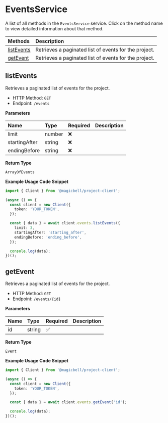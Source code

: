 # EventsService

A list of all methods in the `EventsService` service. Click on the method name to view detailed information about that method.

| Methods                   | Description                                           |
| :------------------------ | :---------------------------------------------------- |
| [listEvents](#listevents) | Retrieves a paginated list of events for the project. |
| [getEvent](#getevent)     | Retrieves a paginated list of events for the project. |

## listEvents

Retrieves a paginated list of events for the project.

- HTTP Method: `GET`
- Endpoint: `/events`

**Parameters**

| Name          | Type   | Required | Description |
| :------------ | :----- | :------- | :---------- |
| limit         | number | ❌       |             |
| startingAfter | string | ❌       |             |
| endingBefore  | string | ❌       |             |

**Return Type**

`ArrayOfEvents`

**Example Usage Code Snippet**

```typescript
import { Client } from '@magicbell/project-client';

(async () => {
  const client = new Client({
    token: 'YOUR_TOKEN',
  });

  const { data } = await client.events.listEvents({
    limit: 3,
    startingAfter: 'starting_after',
    endingBefore: 'ending_before',
  });

  console.log(data);
})();
```

## getEvent

Retrieves a paginated list of events for the project.

- HTTP Method: `GET`
- Endpoint: `/events/{id}`

**Parameters**

| Name | Type   | Required | Description |
| :--- | :----- | :------- | :---------- |
| id   | string | ✅       |             |

**Return Type**

`Event`

**Example Usage Code Snippet**

```typescript
import { Client } from '@magicbell/project-client';

(async () => {
  const client = new Client({
    token: 'YOUR_TOKEN',
  });

  const { data } = await client.events.getEvent('id');

  console.log(data);
})();
```
